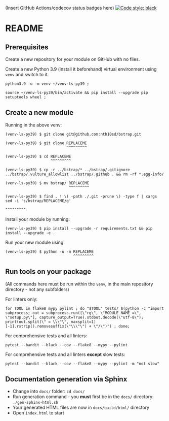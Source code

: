 (Insert GitHub Actions/codecov status badges here)
[![Code style: black](https://img.shields.io/badge/code%20style-black-000000.svg)](https://github.com/psf/black)

# README

## Prerequisites
Create a new repository for your module on GitHub with no files.

Create a new Python 3.9 (install it beforehand) virtual environment using `venv` and switch to it.

```
python3.9 -u -m venv ~/venv-ls-py39 ;
```

```
source ~/venv-ls-py39/bin/activate && pip install --upgrade pip setuptools wheel ;
```

## Create a new module

Running in the above venv:

```
(venv-ls-py39) $ git clone git@github.com:nth10sd/bstrap.git

(venv-ls-py39) $ git clone REPLACEME
                           ^^^^^^^^^

(venv-ls-py39) $ cd REPLACEME
                    ^^^^^^^^^

(venv-ls-py39) $ cp -r ../bstrap/* ../bstrap/.gitignore ../bstrap/.vulture_allowlist ../bstrap/.github . && rm -rf *.egg-info/

(venv-ls-py39) $ mv bstrap/ REPLACEME
                            ^^^^^^^^^

(venv-ls-py39) $ find . ! \( -path ./.git -prune \) -type f | xargs sed -i 's/bstrap/REPLACEME/g'
                                                                                     ^^^^^^^^^
```

Install your module by running:

```
(venv-ls-py39) $ pip install --upgrade -r requirements.txt && pip install --upgrade -e .
```

Run your new module using:

```
(venv-ls-py39) $ python -u -m REPLACEME
                              ^^^^^^^^^
```

## Run tools on your package

(All commands here must be run within the `venv`, in the main repository directory - not any subfolders)

For linters only:
```
for TOOL in flake8 mypy pylint ; do "$TOOL" tests/ $(python -c "import subprocess; out = subprocess.run([\"rg\", \"MODULE_NAME =\", \"setup.py\"], capture_output=True).stdout.decode(\"utf-8\"); print(out.split(\" = \\\"\", maxsplit=1)[-1].rstrip().removesuffix(\"\\\"\") + \"/\")") ; done;
```

For comprehensive tests and all linters:
```
pytest --bandit --black --cov --flake8 --mypy --pylint
```

For comprehensive tests and all linters **except** slow tests:
```
pytest --bandit --black --cov --flake8 --mypy --pylint -m "not slow"
```

## Documentation generation via Sphinx

* Change into `docs/` folder: `cd docs/`
* Run generation command - you **must** first be in the `docs/` directory: `./gen-sphinx-html.sh`
* Your generated HTML files are now in `docs/build/html/` directory
* Open `index.html` to start
